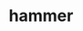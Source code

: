 ---
layout: smileys&emotion
title: hammer
emoji: hammer
permalink: 🔨.html
image: assets/img/3moji/hammer.png
---